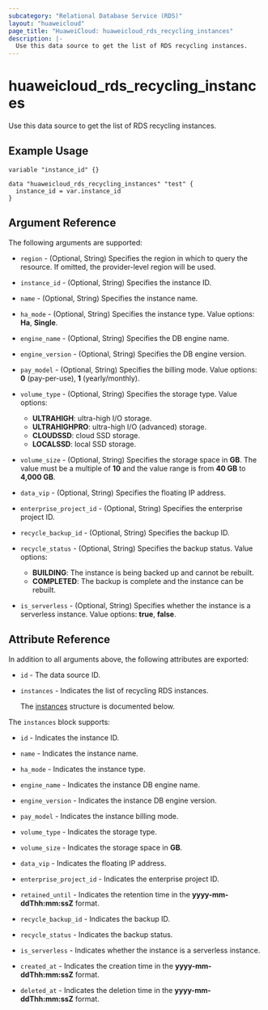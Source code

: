 ```yaml
---
subcategory: "Relational Database Service (RDS)"
layout: "huaweicloud"
page_title: "HuaweiCloud: huaweicloud_rds_recycling_instances"
description: |-
  Use this data source to get the list of RDS recycling instances.
---
```


# huaweicloud_rds_recycling_instances

Use this data source to get the list of RDS recycling instances.

## Example Usage

```hcl
variable "instance_id" {}

data "huaweicloud_rds_recycling_instances" "test" {
  instance_id = var.instance_id
}
```

## Argument Reference

The following arguments are supported:

* `region` - (Optional, String) Specifies the region in which to query the resource.
  If omitted, the provider-level region will be used.

* `instance_id` - (Optional, String) Specifies the instance ID.

* `name` - (Optional, String) Specifies the instance name.

* `ha_mode` - (Optional, String) Specifies the instance type.
  Value options: **Ha**, **Single**.

* `engine_name` - (Optional, String) Specifies the DB engine name.

* `engine_version` - (Optional, String) Specifies the DB engine version.

* `pay_model` - (Optional, String) Specifies the billing mode.
  Value options: **0** (pay-per-use), **1** (yearly/monthly).

* `volume_type` - (Optional, String) Specifies the storage type.
  Value options:
  + **ULTRAHIGH**: ultra-high I/O storage.
  + **ULTRAHIGHPRO**: ultra-high I/O (advanced) storage.
  + **CLOUDSSD**: cloud SSD storage.
  + **LOCALSSD**: local SSD storage.

* `volume_size` - (Optional, String) Specifies the storage space in **GB**.
  The value must be a multiple of **10** and the value range is from **40 GB** to **4,000 GB**.

* `data_vip` - (Optional, String) Specifies the floating IP address.

* `enterprise_project_id` - (Optional, String) Specifies the enterprise project ID.

* `recycle_backup_id` - (Optional, String) Specifies the backup ID.

* `recycle_status` - (Optional, String) Specifies the backup status.
  Value options:
  + **BUILDING**: The instance is being backed up and cannot be rebuilt.
  + **COMPLETED**: The backup is complete and the instance can be rebuilt.

* `is_serverless` - (Optional, String) Specifies whether the instance is a serverless instance.
  Value options: **true**, **false**.

## Attribute Reference

In addition to all arguments above, the following attributes are exported:

* `id` - The data source ID.

* `instances` - Indicates the list of recycling RDS instances.

  The [instances](#instances_struct) structure is documented below.

<a name="instances_struct"></a>
The `instances` block supports:

* `id` - Indicates the instance ID.

* `name` - Indicates the instance name.

* `ha_mode` - Indicates the instance type.

* `engine_name` - Indicates the instance DB engine name.

* `engine_version` - Indicates the instance DB engine version.

* `pay_model` - Indicates the instance billing mode.

* `volume_type` - Indicates the storage type.

* `volume_size` - Indicates the storage space in **GB**.

* `data_vip` - Indicates the floating IP address.

* `enterprise_project_id` - Indicates the enterprise project ID.

* `retained_until` - Indicates the retention time in the **yyyy-mm-ddThh:mm:ssZ** format.

* `recycle_backup_id` - Indicates the backup ID.

* `recycle_status` - Indicates the backup status.

* `is_serverless` - Indicates whether the instance is a serverless instance.

* `created_at` - Indicates the creation time in the **yyyy-mm-ddThh:mm:ssZ** format.

* `deleted_at` - Indicates the deletion time in the **yyyy-mm-ddThh:mm:ssZ** format.
